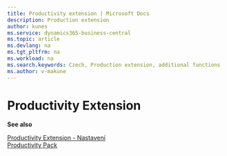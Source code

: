 ```yaml
---
title: Productivity extension | Microsoft Docs
description: Production extension
author: kunes
ms.service: dynamics365-business-central
ms.topic: article
ms.devlang: na
ms.tgt_pltfrm: na
ms.workload: na
ms.search.keywords: Czech, Production extension, additional functions
ms.author: v-makune
---
```

# Productivity Extension

**See also**

[Productivity Extension - Nastavení](productivity-extension-setup.md)  
[Productivity Pack](productivity-pack.md)

